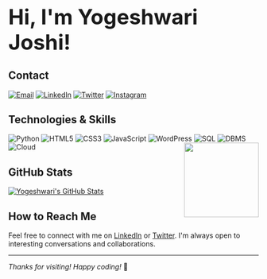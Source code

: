 
<!-- Brief Introduction -->
<h1 style="font-size: 3em;">Hi, I'm Yogeshwari Joshi!</h1>


<!-- Contact Information -->
## Contact
[![Email](https://img.shields.io/badge/Email-0077B5?style=for-the-badge&logo=gmail&logoColor=white)](mailto:joshiy1257@gmail.com)
[![LinkedIn](https://img.shields.io/badge/LinkedIn-0077B5?style=for-the-badge&logo=linkedin&logoColor=white)](https://www.linkedin.com/in/yogeshwari-joshi-21182a21b/)
[![Twitter](https://img.shields.io/badge/Twitter-1DA1F2?style=for-the-badge&logo=twitter&logoColor=white)](https://twitter.com/joshiy1257)
[![Instagram](https://img.shields.io/badge/Instagram-E4405F?style=for-the-badge&logo=instagram&logoColor=white)](https://www.instagram.com/yugaahaha/)

<!-- Technologies & Skills Icons -->
## Technologies & Skills
<p>
  <img src="https://img.shields.io/badge/Python-3776AB?style=for-the-badge&logo=python&logoColor=white" alt="Python">
  <img src="https://img.shields.io/badge/HTML5-E34F26?style=for-the-badge&logo=html5&logoColor=white" alt="HTML5">
  <img src="https://img.shields.io/badge/CSS3-1572B6?style=for-the-badge&logo=css3&logoColor=white" alt="CSS3">
  <img src="https://img.shields.io/badge/JavaScript-F7DF1E?style=for-the-badge&logo=javascript&logoColor=black" alt="JavaScript">
  <img src="https://img.shields.io/badge/WordPress-21759B?style=for-the-badge&logo=wordpress&logoColor=white" alt="WordPress">
  <img src="https://img.shields.io/badge/SQL-4479A1?style=for-the-badge&logo=postgresql&logoColor=white" alt="SQL">
  <img src="https://img.shields.io/badge/DBMS-003545?style=for-the-badge&logo=mongodb&logoColor=white" alt="DBMS">
  <img src="https://img.shields.io/badge/Cloud%20Computing-4285F4?style=for-the-badge&logo=google-cloud&logoColor=white" alt="Cloud">
  <img align="right" height="150" src="https://i.imgflip.com/65efzo.gif"  />
</p>

<!-- GitHub Stats -->
## GitHub Stats
[![Yogeshwari's GitHub Stats](https://github-readme-stats.vercel.app/api?username=JOSHIYOGESHWARI&show_icons=true&theme=radical)](https://github.com/JOSHIYOGESHWARI)


<!-- How to Reach Me -->
## How to Reach Me
Feel free to connect with me on [LinkedIn](https://www.linkedin.com/in/yogeshwari-joshi-21182a21b/) or [Twitter](https://twitter.com/joshiy1257). I'm always open to interesting conversations and collaborations.

<!-- Footer -->
---
_Thanks for visiting! Happy coding!_ 🚀
